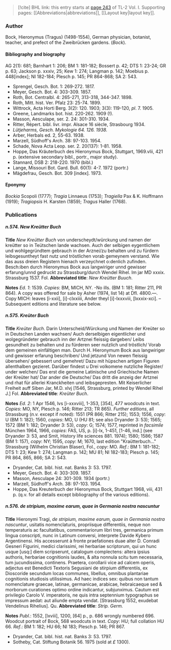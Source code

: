 > [!cite] BHL link: this entry starts at [page 243](https://www.biodiversitylibrary.org/item/103414#page/291/mode/1up) of TL-2 Vol. I.
> Supporting pages: [[Abbreviations|abbreviations]], [[Layout key|layout key]].

### Author

Bock, Hieronymus (Tragus) (1498-1554), German physician, botanist, teacher, and prefect of the Zweibrücken gardens. (*Bock*).

#### Bibliography and biography

AG 2(1): 681; Barnhart 1: 206; BM 1: 181-182; Bossert p. 42; DTS 1: 23-24; GR p. 63; Jackson p. xxxiv, 25; Kew 1: 274; Langman p. 142; Moebius p. 448\[index\]; NI 182-184; Plesch p. 145; PR 864-868; SA 2: 543.
- Sprengel, Gesch. Bot. 1: 269-272. 1817.
- Meyer, Gesch. Bot. 4: 303-309. 1857.
- Roth, Bot. Centralbl. 4: 265-271, 313-318, 344-347. 1898.
- Roth, Mitt. hist. Ver. Pfalz 23: 25-74. 1899.
- Wittrock, Acta Horti Berg. 3(2): 120. 1903; 3(3): 119-120, *pl*. 7. 1905.
- Greene, Landmarks bot. hist. 220-262. 1909 (!).
- Masson, Aesculape, ser. 2. 24: 301-310. 1934.
- Ritter, Répert. bibl. livr. impr. Alsace 16 siècle, Strasbourg 1934.
- *Lütjeharms, Gesch. Mykologie 64. 126. 1938.*
- Arber, Herbals ed. 2, 55-63. 1938.
- Marzell, Südhoff's Arch. 38: 97-103. 1954.
- Schade, Nova Acta Leop. ser. 2. 20(137): 1-81. 1958.
- Hoppe, Das Kräuterbuch des Hieronymus Bock, Stuttgart, 1969.vlii, 421 p. (extensive secondary bibl., portr., major study).
- Stannard, DSB 2: 218-220. 1970 (bibl.)
- Lange, Missouri Bot. Gard. Bull. 60(1): 4-7. 1972 (portr.)
- Mägdefrau, Gesch. Bot. 309 \[index\]. 1973.

#### Eponymy

*Bockia* Scopoli (1777); *Tragia* Linnaeus (1753); *Tragiella* Pax & K. Hoffmann (1919); *Tragiopsis* H. Karsten (1859); *Tragus* Haller (1768).

### Publications

##### n.574. New Kreütter Buch

**Title**
*New Kreütter Buch* von underscheydt/würckung und namen der kreütter so in Teütschen lande wachsen. Auch der selbigen eygentlichem und wohlgegründtem gebrauch in der Arznei/zu behalten und zu fürdern leibsgesuntheyt fast nutz und tröstlichen vorab gemeynem verstand. Wie das auss dreien Registern hienach verzeychnet o:denlich zufinden. Besch:iben durch Hieronymus Bock aus langwiriger unnd gewisser erfarung/unnd gedruckt zu Strassburg/durch Wendel Rihel. Im jar MD xxxix. Strassburg 1537. Fol.
**Abbreviated title**: *New Kreütter Buuch*.

**Notes**
*Ed. 1*: 1539. *Copies*: BM, MICH, NY. -No ills. (BM 1: 181; Ritter 211, PR 864). A copy was offered for sale by Asher (1974, list 14) at Dfl. 4800.—. Copy MICH: leaves \[i-xxii\], \[i\]-clxxiiii, Ander theyl \[i\]-lxxxviii, \[lxxxix-xci\]. – Subsequent editions and literature see below.

##### n.575. Kreüter Buch

**Title**
*Kreüter Buch*. Darin Unterscheid/Würckung und Namen der Kreüter so in Deutschen Landen wachsen/ Auch derselbigen eigentlicher und wolgegründeter gebrauch inn der Artznei fleissig dargeben/ Leibs gesundheit zu behalten und zu fürderen seer nutzlich und tröstlich/ Vorab dem gemeinen einfältigen man. Durch H. Hieronymum Bock aus langwiriger und gewisser erfarung beschriben/ Und jetzund Von newen fleissig übersehen/ gebessert und gemehret/ Dazu mit hüpschen artigen Figuren allenthalben gezieret. Darüber findest u Drei volkomene nutzliche Register/ under welchen/ Das erst die gemeine Latinische und Griechische Namen der Kreüter hat/ Dar ander die Deutsche/ Das dritt die anzeig der Artznei und rhat für allerlei Kranckheiten und leibsgepresten. Mit Keiserlicher Freiheit auff Siben Jar, M.D. xlvj \[1546, Strassburg, printed by Wendel Rihel J.\] Fol.
**Abbreviated title**: *Kreüter Buch*.

**Notes**
*Ed. 2*: 1 Apr 1546, lvs \[i-xxxviii\], 1-353, \[354\], 477 woodcuts in text. *Copies*: MO, NY, Plesch p. 146; Ritter 213; TR 865).
*Further editions*, all Strassburg (*n.v.* except if noted): 1551 (PR 866; Ritter 215); 1553; 1556, *copy*: U (BM 1: 182); 1560, *copies*: MO, U (HU 81; see also Dryander 3: 53); 1565; 1572 (BM 1: 182; Dryander 3: 53), *copy*: G; 1574; 1577, reprinted in *facsimile* München 1964, 1966, *copies*: FAS, US, p. \[i\]-lx, 1-451, \[1-46, ind.\] (see Dryander 3: 53, and Smit, History life sciences 881. 1974); 1580; 1586; 1587 (BM 1: 157), *copy*: NY; 1595, *copy*: M; 1670, last edition "Kraütterbuch..." Strassburg (Wilhelm Christian Blaser), Fol., *copy*: MO.
*Ref*.: BM 1: 181-182; DTS 1: 23; Kew 1: 274; Langman p. 142; MU 81; NI 182-183; Plesch p. 145; PR 864, 865, 866; SA 2: 543.
- Dryander, Cat. bibl. hist. nat. Banks 3: 53. 1797.
- Meyer, Gesch. Bot. 4: 303-309. 1857.
- Masson, Aesculape 24: 301-309. 1934 (portr.)
- Marzell, Südhoff's Arch. 38: 97-103. 1954.
- Hoppe, Das Kreuterbuch der Hieronymus Bock, Stuttgart 1968, viii, 431 p. (q.v. for all details except bibliography of the various editions).

##### n.576. de stripium, maxime earum, quae in Germania nostra nascuntur

**Title**
Hieronymi Tragi, *de stripium, maxime earum, quae in Germania nostra nascuntur*, usitatis nomenclaturis, propriisque differentiis, neque non temperaturis ac facultatibus, commentariorum libri tres, germanica primum lingua conscripti, nunc in Latinum conversi, interprete Davide Kybero Argentinensi. His accesserunt à fronte praefationes duae alter D. Conradi Gesneri Figurini, medici clarissimi, rei herbariae scriptorum, qui un hunc usque \[usq:\] diem scripserunt, catalogum complectens: altera ipsius authoris, herbariae cognitionis laudes, & alta nonnula scitu tum necessaria, tum jucundissima, continens. Praetera, corollarii vice ad calcem operis, adjectus est Benedicti Textoris Segusiani de stirpium differentiis, ex Dioscoride secundum locas communes, libellus, omnibus plantariae cognitionis studiosis utilissimus. Ad haec indices sex: quibus non tantum nomenclature graecae, latinae, germanicae, arabicae, hebraicaeque sed & morborum curationes optimo ordine indicantur, subjunximus. Cautum est privilegio Carolo V. imperatoris, ne quis intra septennium typographus se impressum aedat: aut aliunde empta vendat. \[Strassburg 1552, exudebat Vendelinus Rihelius\]. Qu.
**Abbreviated title**: *Strip. Germ.*

**Notes**
*Publ*.: 1552, \[lxviii\], 1200, \[64\] p., p. 686 wrongly numbered 696. Woodcut portrait of Bock, 568 woodcuts in text. *Copy*: HU; full collation HU 66.
*Ref*.: BM 1: 182; HU 66; NI 183; Plesch p. 146; PR 867.
- Dryander, Cat. bibl. hist. nat. Banks 3: 53. 1797.
- Sotheby, Cat. Stiftung Botanik 56. 1975 (sold at *£* 1300).

